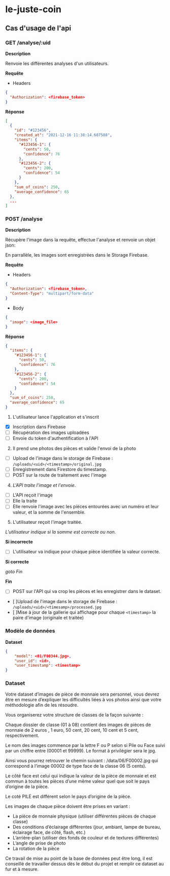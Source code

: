 # le-juste-coin

## Cas d'usage de l'api

### GET /analyse/:uid

**Description**

Renvoie les différentes analyses d'un utilisateurs.

**Requête**

- Headers

```json
{
  "Authorization": <firebase_token>
}
```

**Réponse**

````json
[
  {
    "id": "#123456",
    "created_at": "2021-12-16 11:38:14.687588",
    "items": {
      "#123456-1": {
        "cents": 50,
        "confidence": 76
      },
      "#123456-2": {
        "cents": 200,
        "confidence": 54
      }
    },
    "sum_of_coins": 250,
    "average_confidence": 65
  },
  ...
]
````

### POST /analyse

**Description**

Récupère l'image dans la requête, effectue l'analyse et renvoie un objet json:

En parrallèle, les images sont enregistrées dans le Storage Firebase.

**Requête**

- Headers

```json
{
  "Authorization": <firebase_token>,
  "Content-Type": "multipart/form-data"
}
```

- Body

```json
{
  "image": <image_file>
}
```

**Réponse**
```json
{
  "items": {
    "#123456-1": {
      "cents": 50,
      "confidence": 76
    },
    "#123456-2": {
      "cents": 200,
      "confidence": 54
    }
  },
  "sum_of_coins": 250,
  "average_confidence": 65
}
```

1) L'utilisateur lance l'application et s'inscrit

- [x] Inscription dans Firebase
- [ ] Récupération des images uploadées
- [ ] Envoie du token d'authentification à l'API

2) Il prend une photos des pièces et valide l'envoi de la photo

- [ ] Upload de l'image dans le storage de Firebase : `/uploads/<uid>/<timestamp>/original.jpg`
- [ ] Enregistrement dans Firestore du timestamp.
- [ ] POST sur la route de traitement avec l'image

4) *L'API traite l'image et l'envoie*.

- [ ] L'API reçoit l'image
- [ ] Elle la traite
- [ ] Elle renvoie l'image avec les pièces entourées avec un numéro et leur valeur, et la somme de l'ensemble.

5) L'utilisateur reçoit l'image traitée.

*L'utilisateur indique si la somme est correcte ou non.*

**Si incorrecte**

- [ ] L'utilisateur va indique pour chaque pièce identifiée la valeur correcte.

**Si correcte**

*goto Fin*

**Fin**

- [ ] POST sur l'API qui va crop les pièces et les enregistrer dans le dataset.
- [ ]Upload de l'image dans le storage de Firebase : `/uploads/<uid>/<timesamp>/processed.jpg`
- [ ]Mise à jour de la gallerie qui affichage pour chaque `<timestamp>` la paire d'image (originale et traitée)

### Modèle de données

**Dataset**

```json
{
    "model": <01/F00344.jpg>,
    "user_id": <id>,
    "user_timestamp": <timestamp>
}
```

### Dataset

Votre dataset d’images de pièce de monnaie sera personnel, vous devrez être en mesure 
d’expliquer  les  difficultés  liées  à  vos  photos  ainsi  que  votre  méthodologie  afin  de  les 
résoudre. 
 
Vous organiserez votre structure de classes de la façon suivante : 
 
Chaque dossier de classe (01 à 08) contient des images de pièces de monnaie de 2 euros 
, 1 euro, 50 cent, 20 cent, 10 cent et 5 cent, respectivement. 
  
Le nom des images commence par la lettre F ou P selon si Pile ou Face suivi par un chiffre 
entre (00001 et 99999). Le format à privilégier sera le jpg. 
 
Ainsi  vous  pourrez  retrouver  le  chemin  suivant :  /data/06/F00002.jpg    qui  correspond  à 
l’image 00002 de type face de la classe 06 (5 cents). 
 
Le côté face est celui qui indique la valeur de la pièce de monnaie et est commun à toutes 
les pièces d’une même valeur quel que soit le pays d’origine de la pièce. 
 
Le coté PILE est différent selon le pays d’origine de la pièce.  
 
Les images de chaque pièce doivent être prises en variant : 
 
- La pièce de monnaie physique (utiliser différentes pièces de chaque classe) 
- Des conditions d’éclairage différentes (jour, ambiant, lampe de bureau, éclairage 
face, de côté, flash, etc.) 
- L’arrière-plan (utiliser des fonds de couleur et de textures différentes) 
- L’angle de prise de photo  
- La rotation de la pièce  
 
Ce travail de mise au point de la base de données peut être long, il est conseillé de travailler 
dessus dès le début du projet et remplir ce dataset au fur et à mesure.
